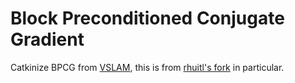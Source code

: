 Block Preconditioned Conjugate Gradient
=================

Catkinize BPCG from [VSLAM](http://wiki.ros.org/vslam), this is from [rhuitl's fork](https://github.com/rhuitl/vslam) in particular.
